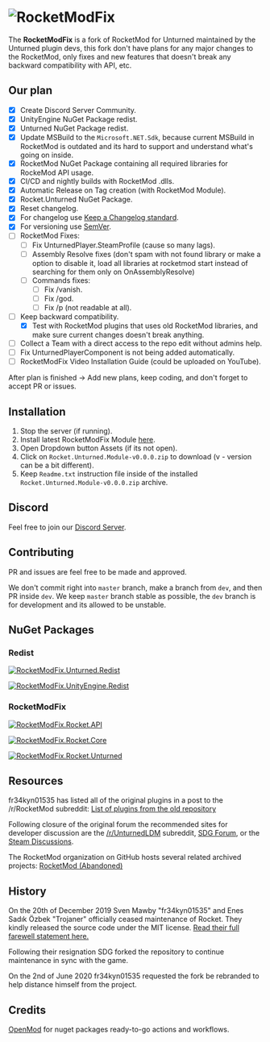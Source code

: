 # ![RocketModFix][rocketmodfix_logo]

The **RocketModFix** is a fork of RocketMod for Unturned maintained by the Unturned plugin devs, this fork don't have plans for any major changes to the RocketMod, only fixes and new features that doesn't break any backward compatibility with API, etc.

## Our plan

- [x] Create Discord Server Community.
- [x] UnityEngine NuGet Package redist.
- [x] Unturned NuGet Package redist.
- [x] Update MSBuild to the `Microsoft.NET.Sdk`, because current MSBuild in RocketMod is outdated and its hard to support and understand what's going on inside.
- [x] RocketMod NuGet Package containing all required libraries for RockeMod API usage.
- [x] CI/CD and nightly builds with RocketMod .dlls.
- [x] Automatic Release on Tag creation (with RocketMod Module).
- [x] Rocket.Unturned NuGet Package.
- [x] Reset changelog.
- [x] For changelog use [Keep a Changelog standard][keep_a_changelog_url].
- [x] For versioning use [SemVer][semver_url].
- [ ] RocketMod Fixes:
	- [ ] Fix UnturnedPlayer.SteamProfile (cause so many lags). 
	- [ ] Assembly Resolve fixes (don't spam with not found library or make a option to disable it, load all libraries at rocketmod start instead of searching for them only on OnAssemblyResolve)
	- [ ] Commands fixes:
		- [ ] Fix /vanish.
		- [ ] Fix /god.
		- [ ] Fix /p (not readable at all). 
- [ ] Keep backward compatibility.
	- [x] Test with RocketMod plugins that uses old RocketMod libraries, and make sure current changes doesn't break anything.
- [ ] Collect a Team with a direct access to the repo edit without admins help.
- [ ] Fix UnturnedPlayerComponent is not being added automatically.
- [ ] RocketModFix Video Installation Guide (could be uploaded on YouTube).

After plan is finished -> Add new plans, keep coding, and don't forget to accept PR or issues.

## Installation

1. Stop the server (if running).
1. Install latest RocketModFix Module [here](https://github.com/RocketModFix/RocketModFix/releases).
2. Open Dropdown button Assets (if its not open).
3. Click on `Rocket.Unturned.Module-v0.0.0.zip` to download (v - version can be a bit different).
4. Keep `Readme.txt` instruction file inside of the installed `Rocket.Unturned.Module-v0.0.0.zip` archive.

## Discord

Feel free to join our [Discord Server][discordserver_url].

## Contributing

PR and issues are feel free to be made and approved.

We don't commit right into `master` branch, make a branch from `dev`, and then PR inside `dev`. We keep `master` branch stable as possible, the `dev` branch is for development and its allowed to be unstable.

## NuGet Packages

### Redist

[![RocketModFix.Unturned.Redist][badge_RocketModFix.Unturned.Redist]][nuget_package_RocketModFix.Unturned.Redist]

[![RocketModFix.UnityEngine.Redist][badge_RocketModFix.UnityEngine.Redist]][nuget_package_RocketModFix.UnityEngine.Redist]

### RocketModFix

[![RocketModFix.Rocket.API][badge_RocketModFix.Rocket.API]][nuget_package_RocketModFix.Rocket.API]

[![RocketModFix.Rocket.Core][badge_RocketModFix.Rocket.Core]][nuget_package_RocketModFix.Rocket.Core]

[![RocketModFix.Rocket.Unturned][badge_RocketModFix.Rocket.Unturned]][nuget_package_RocketModFix.Rocket.Unturned]

## Resources

fr34kyn01535 has listed all of the original plugins in a post to the /r/RocketMod subreddit: [List of plugins from the old repository](https://www.reddit.com/r/rocketmod/comments/ek4i7b/)

Following closure of the original forum the recommended sites for developer discussion are the [/r/UnturnedLDM](https://www.reddit.com/r/UnturnedLDM/) subreddit, [SDG Forum](https://forum.smartlydressedgames.com/c/modding/ldm), or the [Steam Discussions](https://steamcommunity.com/app/304930/discussions/17/).

The RocketMod organization on GitHub hosts several related archived projects: [RocketMod (Abandoned)](https://github.com/RocketMod)

## History

On the 20th of December 2019 Sven Mawby "fr34kyn01535" and Enes Sadık Özbek "Trojaner" officially ceased maintenance of Rocket. They kindly released the source code under the MIT license. [Read their full farewell statement here.](https://github.com/RocketMod/Rocket/blob/master/Farewell.md)

Following their resignation SDG forked the repository to continue maintenance in sync with the game.

On the 2nd of June 2020 fr34kyn01535 requested the fork be rebranded to help distance himself from the project.

## Credits

[OpenMod][openmod_github_repository] for nuget packages ready-to-go actions and workflows.

[keep_a_changelog_url]: https://keepachangelog.com/en/1.1.0/
[semver_url]: https://semver.org/

[rocketmodfix_logo]: https://raw.githubusercontent.com/RocketModFix/RocketModFix/master/resources/RocketModFix.png

[nuget_package_RocketModFix.Unturned.Redist]: https://www.nuget.org/packages/RocketModFix.Unturned.Redist
[badge_RocketModFix.Unturned.Redist]: https://img.shields.io/nuget/v/RocketModFix.Unturned.Redist?label=RocketModFix.Unturned.Redist&link=https%3A%2F%2Fwww.nuget.org%2Fpackages%2FRocketModFix.Unturned.Redist

[nuget_package_RocketModFix.UnityEngine.Redist]: https://www.nuget.org/packages/RocketModFix.UnityEngine.Redist
[badge_RocketModFix.UnityEngine.Redist]: https://img.shields.io/nuget/v/RocketModFix.UnityEngine.Redist?label=RocketModFix.UnityEngine.Redist&link=https%3A%2F%2Fwww.nuget.org%2Fpackages%2FRocketModFix.UnityEngine.Redist

[nuget_package_RocketModFix.Rocket.API]: https://www.nuget.org/packages/RocketModFix.Rocket.API
[badge_RocketModFix.Rocket.API]: https://img.shields.io/nuget/v/RocketModFix.Rocket.API?label=RocketModFix.Rocket.API&link=https%3A%2F%2Fwww.nuget.org%2Fpackages%2FRocketModFix.Rocket.API

[nuget_package_RocketModFix.Rocket.Core]: https://www.nuget.org/packages/RocketModFix.Rocket.Core
[badge_RocketModFix.Rocket.Core]: https://img.shields.io/nuget/v/RocketModFix.Rocket.Core?label=RocketModFix.Rocket.Core&link=https%3A%2F%2Fwww.nuget.org%2Fpackages%2FRocketModFix.Rocket.Core

[nuget_package_RocketModFix.Rocket.Unturned]: https://www.nuget.org/packages/RocketModFix.Rocket.Unturned
[badge_RocketModFix.Rocket.Unturned]: https://img.shields.io/nuget/v/RocketModFix.Rocket.Unturned?label=RocketModFix.Rocket.Unturned&link=https%3A%2F%2Fwww.nuget.org%2Fpackages%2FRocketModFix.Rocket.Unturned

[discordserver_url]: https://discord.gg/z6VM7taWeG 

[openmod_github_repository]: https://github.com/openmod/openmod